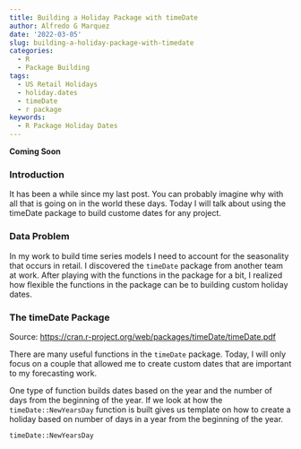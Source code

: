 ```yaml
---
title: Building a Holiday Package with timeDate
author: Alfredo G Marquez
date: '2022-03-05'
slug: building-a-holiday-package-with-timedate
categories:
  - R
  - Package Building
tags:
  - US Retail Holidays
  - holiday.dates
  - timeDate
  - r package
keywords:
  - R Package Holiday Dates
---
```


<!--more-->

**Coming Soon**

### Introduction

It has been a while since my last post.  You can probably imagine why with all that is going on in the world these days.  Today I will talk about using the timeDate package to build custome dates for any project.

### Data Problem

In my work to build time series models I need to account for the seasonality that occurs in retail.  I discovered the `timeDate` package from another team at work.  After playing with the functions in the package for a bit, I realized how flexible the functions in the package can be to building custom holiday dates.

### The timeDate Package

Source: https://cran.r-project.org/web/packages/timeDate/timeDate.pdf

There are many useful functions in the `timeDate` package.  Today, I will only focus on a couple that allowed me to create custom dates that are important to my forecasting work.

One type of function builds dates based on the year and the number of days from the beginning of the year.  If we look at how the `timeDate::NewYearsDay` function is built gives us template on how to create a holiday based on number of days in a year from the beginning of the year.

```
timeDate::NewYearsDay
```







